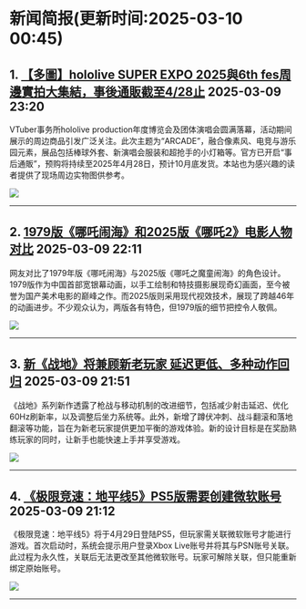 # 新闻简报(更新时间:2025-03-10 00:45)

## 1. [【多圖】hololive SUPER EXPO 2025與6th fes周邊實拍大集結，事後通販截至4/28止](https://www.4gamers.com.tw/news/detail/70600/hololive-super-expo-2025-merchandise-after-event-sales)   2025-03-09 23:20

VTuber事务所hololive production年度博览会及团体演唱会圆满落幕，活动期间展示的周边商品引发广泛关注。此次主题为“ARCADE”，融合像素风、电竞与游乐园元素，展品包括棒球外套、新演唱会服装和超抢手的小灯箱等。官方已开启“事后通販”，预购将持续至2025年4月28日，预计10月底发货。本站也为感兴趣的读者提供了现场周边实物图供参考。

![](https://thumbor.4gamers.com.tw/oYBNbOdhKla_5rgOLDB-db_Emc0=/filters:watermark(https://img.4gamers.com.tw/default-image/4gamers_watermark_20190925.png,-5,-3,0,17):format(jpeg):quality(90)/https%3A%2F%2Fimg.4gamers.com.tw%2Fpuku-clone-version%2Fcb186a63f01a158b672c2a7bb6745cfeef43aba7.jpg)

---

## 2. [1979版《哪吒闹海》和2025版《哪吒2》电影人物对比](https://www.3dmgame.com/news/202503/3916070.html)   2025-03-09 22:11

网友对比了1979年版《哪吒闹海》与2025版《哪吒之魔童闹海》的角色设计。1979版作为中国首部宽银幕动画，以手工绘制和特技摄影展现奇幻画面，至今被誉为国产美术电影的巅峰之作。而2025版则采用现代视效技术，展现了跨越46年的动画进步。不少观众认为，两版各有特色，但1979版的细节把控令人敬佩。

![](https://img.3dmgame.com/uploads/images/news/20250309/1741529311_616835.jpg)

---

## 3. [新《战地》将兼顾新老玩家 延迟更低、多种动作回归](https://www.3dmgame.com/news/202503/3916069.html)   2025-03-09 21:51

《战地》系列新作透露了枪战与移动机制的改进细节，包括减少射击延迟、优化60Hz刷新率，以及调整后坐力系统等。此外，新增了蹲伏冲刺、战斗翻滚和落地翻滚等功能，旨在为新老玩家提供更加平衡的游戏体验。新的设计目标是在奖励熟练玩家的同时，让新手也能快速上手并享受游戏。

![](https://img.3dmgame.com/uploads/images/news/20250309/1741528100_959445_jpg_r.jpg)

---

## 4. [《极限竞速：地平线5》PS5版需要创建微软账号](https://www.3dmgame.com/news/202503/3916068.html)   2025-03-09 21:12

《极限竞速：地平线5》将于4月29日登陆PS5，但玩家需关联微软账号才能进行游戏。首次启动时，系统会提示用户登录Xbox Live账号并将其与PSN账号关联。此过程为永久性，关联后无法更改至其他微软账号。玩家可解除关联，但只能重新绑定原始账号。

![](https://img.3dmgame.com/uploads/images/news/20250309/1741525862_234994_jpg_r.jpg)

---